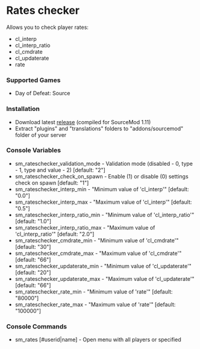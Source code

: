 # Rates checker

Allows you to check player rates:

* cl_interp
* cl_interp_ratio
* cl_cmdrate
* cl_updaterate
* rate

### Supported Games

* Day of Defeat: Source

### Installation

* Download latest [release](https://github.com/dronelektron/rates-checker/releases) (compiled for SourceMod 1.11)
* Extract "plugins" and "translations" folders to "addons/sourcemod" folder of your server

### Console Variables

* sm_rateschecker_validation_mode - Validation mode (disabled - 0, type - 1, type and value - 2) [default: "2"]
* sm_rateschecker_check_on_spawn - Enable (1) or disable (0) settings check on spawn [default: "1"]
* sm_rateschecker_interp_min - "Minimum value of 'cl_interp'" [default: "0.0"]
* sm_rateschecker_interp_max - "Maximum value of 'cl_interp'" [default: "0.5"]
* sm_rateschecker_interp_ratio_min - "Minimum value of 'cl_interp_ratio'" [default: "1.0"]
* sm_rateschecker_interp_ratio_max - "Maximum value of 'cl_interp_ratio'" [default: "2.0"]
* sm_rateschecker_cmdrate_min - "Minimum value of 'cl_cmdrate'" [default: "30"]
* sm_rateschecker_cmdrate_max - "Maximum value of 'cl_cmdrate'" [default: "66"]
* sm_rateschecker_updaterate_min - "Minimum value of 'cl_updaterate'" [default: "20"]
* sm_rateschecker_updaterate_max - "Maximum value of 'cl_updaterate'" [default: "66"]
* sm_rateschecker_rate_min - "Minimum value of 'rate'" [default: "80000"]
* sm_rateschecker_rate_max - "Maximum value of 'rate'" [default: "100000"]

### Console Commands

* sm_rates [#userid|name] - Open menu with all players or specified

